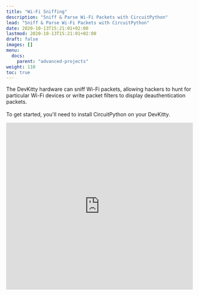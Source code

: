 ```yaml
---
title: "Wi-Fi Sniffing"
description: "Sniff & Parse Wi-Fi Packets with CircuitPython"
lead: "Sniff & Parse Wi-Fi Packets with CircuitPython"
date: 2020-10-13T15:21:01+02:00
lastmod: 2020-10-13T15:21:01+02:00
draft: false
images: []
menu:
  docs:
    parent: "advanced-projects"
weight: 110
toc: true
---
```

The DevKitty hardware can sniff Wi-Fi packets, allowing hackers to hunt for particular Wi-Fi devices or write packet filters to display deauthentication packets. 
<br /><br />
To get started, you'll need to install CircuitPython on your DevKitty.

<iframe width="100%" height="450" src="https://www.youtube.com/embed/9fLhu_fJ4P8" title="YouTube video player" frameborder="0" allow="accelerometer; autoplay; clipboard-write; encrypted-media; gyroscope; picture-in-picture" allowfullscreen></iframe>